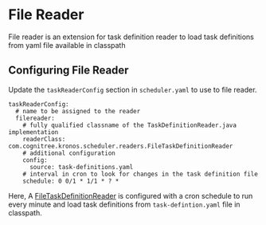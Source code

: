 # File Reader

File reader is an extension for task definition reader to load task definitions from yaml file available in classpath

## Configuring File Reader

Update the `taskReaderConfig` section in `scheduler.yaml` to use to file reader.

```
taskReaderConfig:
  # name to be assigned to the reader
  filereader:
    # fully qualified classname of the TaskDefinitionReader.java implementation
    readerClass: com.cognitree.kronos.scheduler.readers.FileTaskDefinitionReader
    # additional configuration
    config:
      source: task-definitions.yaml
    # interval in cron to look for changes in the task definition file
    schedule: 0 0/1 * 1/1 * ? *
```

Here, A [FileTaskDefinitionReader](src/main/java/com/cognitree/kronos/scheduler/readers/FileTaskDefinitionReader.java) is configured with a cron schedule to run every minute and load task definitions from `task-defintion.yaml` file in classpath.